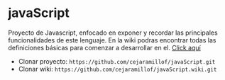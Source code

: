 # javaScript
Proyecto de Javascript, enfocado en exponer y recordar las principales funcionalidades de este lenguaje. En la wiki podras encontrar todas las definiciones básicas para comenzar a desarrollar en el. [Click aquí](https://github.com/cejaramillof/javaScript/wiki)

- Clonar proyecto: `https://github.com/cejaramillof/javaScript.git`
- Clonar wiki: `https://github.com/cejaramillof/javaScript.wiki.git`
